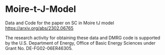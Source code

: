 # Moire-t-J-Model
Data and Code for the paper on SC in Moire tJ model
https://arxiv.org/abs/2302.06765

The research activity for obtaining these data and DMRG code is supported by  the U.S. Department of Energy, Office of Basic Energy Sciences under Grant No. DE-FG02-06ER46305.
